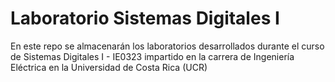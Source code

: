# Laboratorio Sistemas Digitales I

En este repo se almacenarán los laboratorios desarrollados durante el curso de Sistemas Digitales I - IE0323 impartido en la carrera de  Ingeniería Eléctrica en la Universidad de Costa Rica (UCR)

